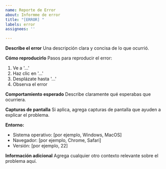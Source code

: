 ```yaml
---
name: Reporte de Error
about: Informme de error
title: "[ERROR] "
labels: error
assignees: ''

---
```


**Describe el error**
Una descripción clara y concisa de lo que ocurrió.

**Cómo reproducirlo**
Pasos para reproducir el error:
1. Ve a '...'
2. Haz clic en '...'
3. Desplázate hasta '...'
4. Observa el error

**Comportamiento esperado**
Describe claramente qué esperabas que ocurriera.

**Capturas de pantalla**
Si aplica, agrega capturas de pantalla que ayuden a explicar el problema.

**Entorno:**
 - Sistema operativo: [por ejemplo, Windows, MacOS]
 - Navegador: [por ejemplo, Chrome, Safari]
 - Versión: [por ejemplo, 22]

**Información adicional**
Agrega cualquier otro contexto relevante sobre el problema aquí.
